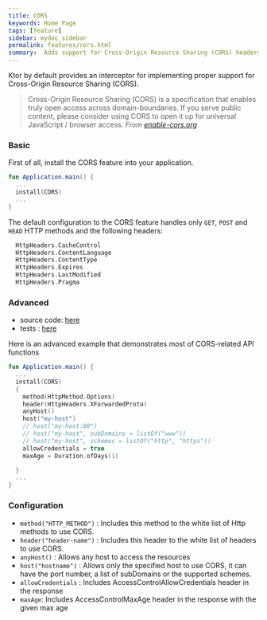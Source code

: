 ```yaml
---
title: CORS
keywords: Home Page
tags: [feature]
sidebar: mydoc_sidebar
permalink: features/cors.html
summary:  Adds support for Cross-Origin Resource Sharing (CORS) headers
---
```


Ktor by default provides an interceptor for implementing proper support for Cross-Origin Resource Sharing (CORS).

> Cross-Origin Resource Sharing (CORS) is a specification that enables truly open access across domain-boundaries. If you serve public content, please consider using CORS to open it up for universal JavaScript / browser access. 
*From [enable-cors.org](http://enable-cors.org/)*

### Basic
First of all, install the CORS feature into your application.

```kotlin
fun Application.main() {
  ...
  install(CORS)
  ...
}
```

The default configuration to the CORS feature handles only `GET`, `POST` and `HEAD` HTTP methods and the following headers:

```kotlin
  HttpHeaders.CacheControl
  HttpHeaders.ContentLanguage
  HttpHeaders.ContentType
  HttpHeaders.Expires
  HttpHeaders.LastModified
  HttpHeaders.Pragma
```

### Advanced

 - source code:  [here](https://github.com/Kotlin/ktor/blob/master/ktor-core/src/org/jetbrains/ktor/features/CORS.kt)
 - tests :  [here](https://github.com/Kotlin/ktor/blob/master/ktor-core-tests/test/org/jetbrains/ktor/tests/http/CORSTest.kt)

Here is an advanced example that demonstrates most of CORS-related API functions

```kotlin
fun Application.main() {
  ...
  install(CORS)
  {
    method(HttpMethod.Options)
    header(HttpHeaders.XForwardedProto)
    anyHost()
    host("my-host")
    // host("my-host:80")
    // host("my-host", subDomains = listOf("www"))
    // host("my-host", schemes = listOf("http", "https"))
    allowCredentials = true
    maxAge = Duration.ofDays(1)

  }
  ...
}
```

### Configuration

- `method("HTTP_METHOD")` : Includes this method to the white list of Http methods to use CORS.
- `header("header-name")` : Includes this header to the white list of headers to use CORS.
- `anyHost()` : Allows any host to access the resources
- `host("hostname")` : Allows only the specified host to use CORS, it can have the port number, a list of subDomains or the supported schemes.
- `allowCredentials` : Includes AccessControlAllowCredentials header in the response
- `maxAge`: Includes AccessControlMaxAge header in the response with the given max age
